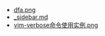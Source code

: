    * [dfa.png](dfa.png)
   * [_sidebar.md](_sidebar.md)
   * [vim-verbose命令使用实例.png](vim-verbose命令使用实例.png)
